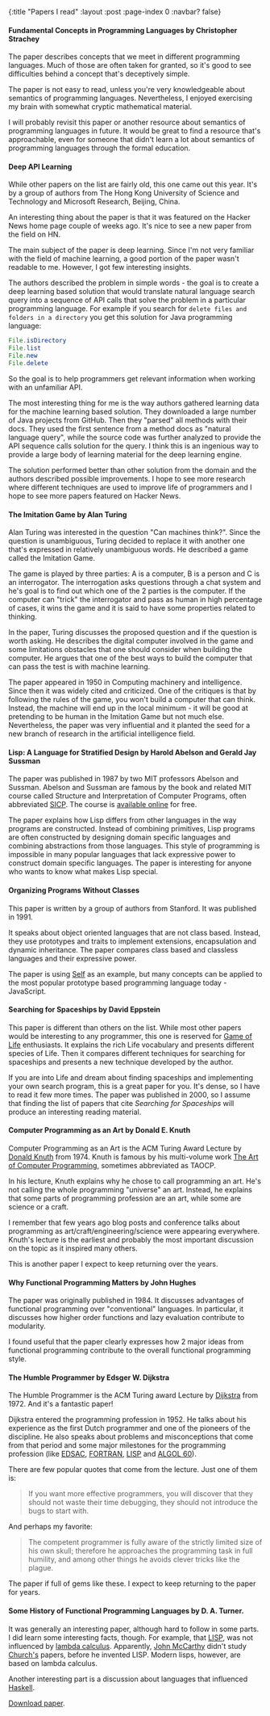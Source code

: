 {:title "Papers I read"
 :layout :post
 :page-index 0
 :navbar? false}

#### Fundamental Concepts in Programming Languages by Christopher Strachey

The paper describes concepts that we meet in different programming languages.
Much of those are often taken for granted, so it's good to see difficulties
behind a concept that's deceptively simple.

The paper is not easy to read, unless you're very knowledgeable about semantics
of programming languages. Nevertheless, I enjoyed exercising my brain with
somewhat cryptic mathematical material.

I will probably revisit this paper or another resource about semantics of
programming languages in future. It would be great to find a resource that's
approachable, even for someone that didn't learn a lot about semantics of
programming languages through the formal education.

#### Deep API Learning

While other papers on the list are fairly old, this one came out this year. It's
by a group of authors from The Hong Kong University of Science and Technology and
Microsoft Research, Beijing, China.

An interesting thing about the paper is that it was featured on the Hacker News
home page couple of weeks ago. It's nice to see a new paper from the field on
HN.

The main subject of the paper is deep learning. Since I'm not very familiar with
the field of machine learning, a good portion of the paper wasn't readable to
me. However, I got few interesting insights.

The authors described the problem in simple words - the goal is to create a deep
learning based solution that would translate natural language search query into
a sequence of API calls that solve the problem in a particular programming
language. For example if you search for `delete files and folders in a directory`
you get this solution for Java programming language:

```java
File.isDirectory
File.list
File.new
File.delete
```

So the goal is to help programmers get relevant information when working with an
unfamiliar API.

The most interesting thing for me is the way authors gathered learning data for
the machine learning based solution. They downloaded a large number of Java
projects from GitHub. Then they "parsed" all methods with their docs. They used
the first sentence from a method docs as "natural language query", while the
source code was further analyzed to provide the API sequence calls solution for
the query. I think this is an ingenious way to provide a large body of learning
material for the deep learning engine.

The solution performed better than other solution from the domain and the
authors described possible improvements. I hope to see more research where
different techniques are used to improve life of programmers and I hope to see
more papers featured on Hacker News.

#### The Imitation Game by Alan Turing

Alan Turing was interested in the question "Can machines think?". Since the
question is unambiguous, Turing decided to replace it with another one that's
expressed in relatively unambiguous words. He described a game called the
Imitation Game.

The game is played by three parties: A is a computer, B is a person and C is an
interrogator. The interrogation asks questions through a chat system and he's
goal is to find out which one of the 2 parties is the computer. If the computer
can "trick" the interrogator and pass as human in high percentage of cases, it
wins the game and it is said to have some properties related to thinking.

In the paper, Turing discusses the proposed question and if the question is
worth asking. He describes the digital computer involved in the game and some
limitations obstacles that one should consider when building the computer. He
argues that one of the best ways to build the computer that can pass the test is
with machine learning.

The paper appeared in 1950 in Computing machinery and intelligence. Since then
it was widely cited and criticized. One of the critiques is that by following
the rules of the game, you won't build a computer that can think. Instead, the
machine will end up in the local minimum - it will be good at pretending to be
human in the Imitation Game but not much else. Nevertheless, the paper was very
influential and it planted the seed for a new branch of research in the
artificial intelligence field.

#### Lisp: A Language for Stratified Design by Harold Abelson and Gerald Jay Sussman

The paper was published in 1987 by two MIT professors Abelson and Sussman.
Abelson and Sussman are famous by the book and related MIT course called
Structure and Interpretation of Computer Programs, often abbreviated
[SICP](https://en.wikipedia.org/wiki/Structure_and_Interpretation_of_Computer_Programs).
The course is [available online](https://www.youtube.com/watch?v=2Op3QLzMgSY) for free.

The paper explains how Lisp differs from other languages in the way programs are
constructed. Instead of combining primitives, Lisp programs are often
constructed by designing domain specific languages and combining abstractions
from those languages. This style of programming is impossible in many popular
languages that lack expressive power to construct domain specific languages. The
paper is interesting for anyone who wants to know what makes Lisp special.

#### Organizing Programs Without Classes

This paper is written by a group of authors from Stanford. It was published in
1991.

It speaks about object oriented languages that are not class based. Instead,
they use prototypes and traits to implement extensions, encapsulation and
dynamic inheritance. The paper compares class based and classless languages and
their expressive power.

The paper is using
[Self](https://en.wikipedia.org/wiki/Self_%28programming_language%29) as an
example, but many concepts can be applied to the most popular prototype based
programming language today - JavaScript.

#### Searching for Spaceships by David Eppstein

This paper is different than others on the list. While most other papers would be
interesting to any programmer, this one is reserved for
[Game of Life](https://en.wikipedia.org/wiki/The_Game_of_Life) enthusiasts. It
explains the rich Life vocabulary and presents different species of Life. Then it
compares different techniques for searching for spaceships and presents a new
technique developed by the author.

If you are into Life and dream about finding spaceships and implementing your
own search program, this is a great paper for you. It's dense, so I have to read
it few more times. The paper was published in 2000, so I assume that finding the
list of papers that cite *Searching for Spaceships* will produce an interesting
reading material.

#### Computer Programming as an Art by Donald E. Knuth

Computer Programming as an Art is the ACM Turing Award Lecture by
[Donald Knuth](https://en.wikipedia.org/wiki/Donald_Knuth) from 1974. Knuth is
famous by his multi-volume work
[The Art of Computer Programming](https://en.wikipedia.org/wiki/The_Art_of_Computer_Programming),
sometimes abbreviated as TAOCP.

In his lecture, Knuth explains why he chose to call programming an art. He's not
calling the whole programming "universe" an art. Instead, he explains that some
parts of programming profession are an art, while some are science or a craft.

I remember that few years ago blog posts and conference talks about programming
as art/craft/engineering/science were appearing everywhere. Knuth's lecture is
the earliest and probably the most important discussion on the topic as it
inspired many others.

This is another paper I expect to keep returning over the years.

#### Why Functional Programming Matters by John Hughes

The paper was originally published in 1984. It discusses advantages of
functional programming over "conventional" languages. In particular, it
discusses how higher order functions and lazy evaluation contribute to
modularity.

I found useful that the paper clearly expresses how 2 major ideas from
functional programming contribute to the overall functional programming style.

#### The Humble Programmer by Edsger W. Dijkstra

The Humble Programmer is the ACM Turing award Lecture by
[Dijkstra](https://en.wikipedia.org/wiki/Edsger_W._Dijkstra) from 1972. And it's
a fantastic paper!

Dijkstra entered the programming profession in 1952. He talks about his
experience as the first Dutch programmer and one of the pioneers of the
discipline. He also speaks about problems and misconceptions that come from that
period and some major milestones for the programming profession (like
[EDSAC](https://en.wikipedia.org/wiki/Electronic_delay_storage_automatic_calculator),
[FORTRAN](https://en.wikipedia.org/wiki/Fortran),
[LISP](https://en.wikipedia.org/wiki/Lisp_%28programming_language%29) and
[ALGOL 60](https://en.wikipedia.org/wiki/ALGOL_60)).

There are few popular quotes that come from the lecture. Just one of them is:

> If you want more effective programmers, you will discover that they should not
waste their time debugging, they should not introduce the bugs to start with.

And perhaps my favorite:

> The competent programmer is fully aware of the strictly limited size of his
own skull; therefore he approaches the programming task in full humility, and
among other things he avoids clever tricks like the plague.

The paper if full of gems like these. I expect to keep returning to the paper
for years.

#### Some History of Functional Programming Languages by D. A. Turner.

It was generally an interesting paper, although hard to follow
in some parts. I did learn some interesting facts, though. For example, that
[LISP](https://en.wikipedia.org/wiki/Lisp_%28programming_language%29), was not
influenced by [lambda calculus](https://en.wikipedia.org/wiki/Lambda_calculus).
Apparently, [John McCarthy](https://en.wikipedia.org/wiki/John_McCarthy_%28computer_scientist%29)
didn't study [Church's](https://en.wikipedia.org/wiki/Alonzo_Church) papers,
before he invented LISP. Modern lisps, however, are based on lambda calculus.

Another interesting part is a discussion about languages that influenced
[Haskell](https://en.wikipedia.org/wiki/Haskell_%28programming_language%29).

[Download paper](https://www.cs.kent.ac.uk/people/staff/dat/tfp12/tfp12.pdf).


